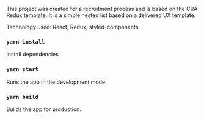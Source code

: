 This project was created for a recruitment process and is based on the CRA Redux template.
It is a simple nested list based on a delivered UX template.

Technology used:
React, Redux, styled-components

### `yarn install`

Install dependencies

### `yarn start`

Runs the app in the development mode.

### `yarn build`

Builds the app for production.
